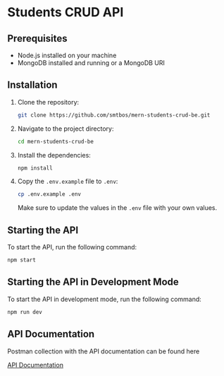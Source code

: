 # Students CRUD API

## Prerequisites

- Node.js installed on your machine
- MongoDB installed and running or a MongoDB URI

## Installation

1. Clone the repository:

   ```bash
   git clone https://github.com/smtbos/mern-students-crud-be.git
   ```

2. Navigate to the project directory:

   ```bash
   cd mern-students-crud-be
   ```

3. Install the dependencies:

   ```bash
   npm install
   ```

4. Copy the `.env.example` file to `.env`:

   ```bash
   cp .env.example .env
   ```

   Make sure to update the values in the `.env` file with your own values.

## Starting the API

To start the API, run the following command:

```bash
npm start
```


## Starting the API in Development Mode

To start the API in development mode, run the following command:

```bash
npm run dev
```

## API Documentation

Postman collection with the API documentation can be found here

[API Documentation](./Students-CRUD.postman_collection.json)